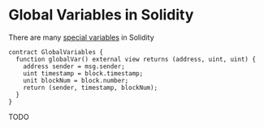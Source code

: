 # Global Variables in Solidity

There are many [special variables](./special_variables.md) in Solidity

```solidity
contract GlobalVariables {
  function globalVar() external view returns (address, uint, uint) {
    address sender = msg.sender;
    uint timestamp = block.timestamp;
    unit blockNum = block.number;
    return (sender, timestamp, blockNum);
  }
}
```

TODO
